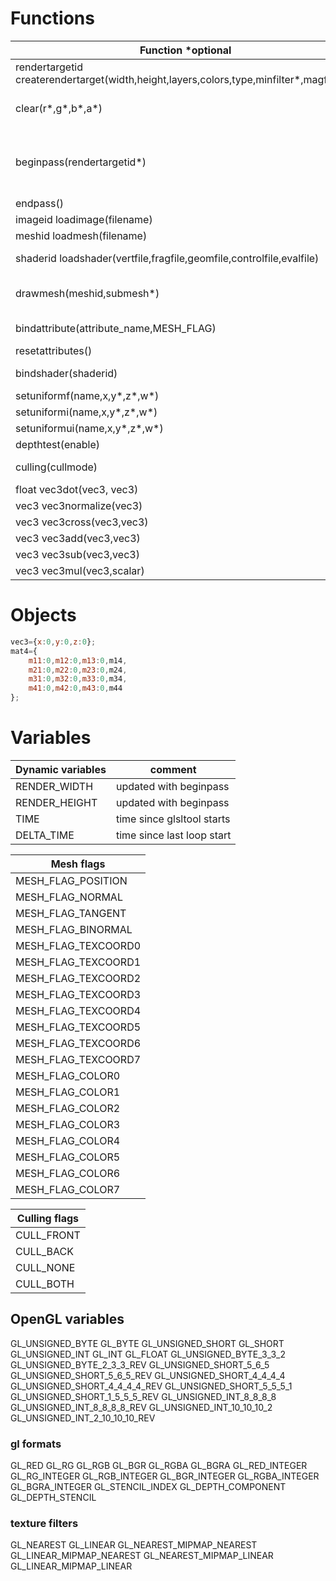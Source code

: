 # Functions

| Function *optional | comment|
|-|-|
| rendertargetid createrendertarget(width,height,layers,colors,type,minfilter*,magfilter*)   | |
| clear(r*,g*,b*,a*) | can be 0 1 3 or 4 variables set|
| beginpass(rendertargetid*) | no render target set will result rendering to the backbuffer |
| endpass()  | |
| imageid loadimage(filename)  | |
| meshid loadmesh(filename) | |
| shaderid loadshader(vertfile,fragfile,geomfile,controlfile,evalfile)  | 0 on unused shader files |
| drawmesh(meshid,submesh*) | will draw all submeshes if none are given |
| bindattribute(attribute_name,MESH_FLAG) | see MESH_FLAG_* |
| resetattributes() | |
| bindshader(shaderid) | -1 unbinds all shaders |
| setuniformf(name,x,y*,z*,w*) | |
| setuniformi(name,x,y*,z*,w*) | |
| setuniformui(name,x,y*,z*,w*) | |
| depthtest(enable) | 0 1 |
| culling(cullmode) | see CULL_* flags |
| float vec3dot(vec3, vec3) | |
| vec3 vec3normalize(vec3) | |
| vec3 vec3cross(vec3,vec3) | |
| vec3 vec3add(vec3,vec3) | |
| vec3 vec3sub(vec3,vec3) | |
| vec3 vec3mul(vec3,scalar) | |

# Objects

```javascript
vec3={x:0,y:0,z:0};
mat4={
    m11:0,m12:0,m13:0,m14,
    m21:0,m22:0,m23:0,m24,
    m31:0,m32:0,m33:0,m34,
    m41:0,m42:0,m43:0,m44
};
```

# Variables
| Dynamic variables | comment |
|-|-|
| RENDER_WIDTH | updated with beginpass |
| RENDER_HEIGHT | updated with beginpass |
| TIME | time since glsltool starts|
| DELTA_TIME | time since last loop start |

| Mesh flags |
|---|
| MESH_FLAG_POSITION |
| MESH_FLAG_NORMAL |
| MESH_FLAG_TANGENT |
| MESH_FLAG_BINORMAL |
| MESH_FLAG_TEXCOORD0 |
| MESH_FLAG_TEXCOORD1 |
| MESH_FLAG_TEXCOORD2 |
| MESH_FLAG_TEXCOORD3 |
| MESH_FLAG_TEXCOORD4 |
| MESH_FLAG_TEXCOORD5 |
| MESH_FLAG_TEXCOORD6 |
| MESH_FLAG_TEXCOORD7 |
| MESH_FLAG_COLOR0 |
| MESH_FLAG_COLOR1 |
| MESH_FLAG_COLOR2 |
| MESH_FLAG_COLOR3 |
| MESH_FLAG_COLOR4 |
| MESH_FLAG_COLOR5 |
| MESH_FLAG_COLOR6 |
| MESH_FLAG_COLOR7 |

| Culling flags |
|---|
| CULL_FRONT |
| CULL_BACK |
| CULL_NONE |
| CULL_BOTH |

## OpenGL variables

GL_UNSIGNED_BYTE
GL_BYTE
GL_UNSIGNED_SHORT
GL_SHORT
GL_UNSIGNED_INT
GL_INT
GL_FLOAT
GL_UNSIGNED_BYTE_3_3_2
GL_UNSIGNED_BYTE_2_3_3_REV
GL_UNSIGNED_SHORT_5_6_5
GL_UNSIGNED_SHORT_5_6_5_REV
GL_UNSIGNED_SHORT_4_4_4_4
GL_UNSIGNED_SHORT_4_4_4_4_REV
GL_UNSIGNED_SHORT_5_5_5_1
GL_UNSIGNED_SHORT_1_5_5_5_REV
GL_UNSIGNED_INT_8_8_8_8
GL_UNSIGNED_INT_8_8_8_8_REV
GL_UNSIGNED_INT_10_10_10_2
GL_UNSIGNED_INT_2_10_10_10_REV
###  gl formats
GL_RED
GL_RG
GL_RGB
GL_BGR
GL_RGBA
GL_BGRA
GL_RED_INTEGER
GL_RG_INTEGER
GL_RGB_INTEGER
GL_BGR_INTEGER
GL_RGBA_INTEGER
GL_BGRA_INTEGER
GL_STENCIL_INDEX
GL_DEPTH_COMPONENT
GL_DEPTH_STENCIL
### texture filters
GL_NEAREST
GL_LINEAR
GL_NEAREST_MIPMAP_NEAREST
GL_LINEAR_MIPMAP_NEAREST
GL_NEAREST_MIPMAP_LINEAR
GL_LINEAR_MIPMAP_LINEAR

